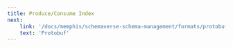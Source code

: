 ```yaml
---
title: Produce/Consume Index
next:
    link: '/docs/memphis/schemaverse-schema-management/formats/protobuf'
    text: 'Protobuf'
---
```

<Index></Index>

